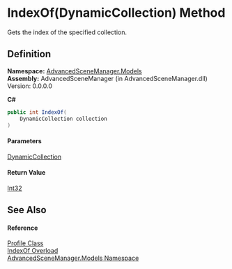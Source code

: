 # IndexOf(DynamicCollection) Method

Gets the index of the specified collection.

## Definition

**Namespace:** [AdvancedSceneManager.Models](N_AdvancedSceneManager_Models.md)\
**Assembly:** AdvancedSceneManager (in AdvancedSceneManager.dll) Version: 0.0.0.0

**C#**

```c#
public int IndexOf(
	DynamicCollection collection
)
```

#### Parameters

&#x20; [DynamicCollection](T_AdvancedSceneManager_Models_DynamicCollection.md)&#x20;

#### Return Value

[Int32](https://learn.microsoft.com/dotnet/api/system.int32)

## See Also

#### Reference

[Profile Class](T_AdvancedSceneManager_Models_Profile.md)\
[IndexOf Overload](Overload_AdvancedSceneManager_Models_Profile_IndexOf.md)\
[AdvancedSceneManager.Models Namespace](N_AdvancedSceneManager_Models.md)
